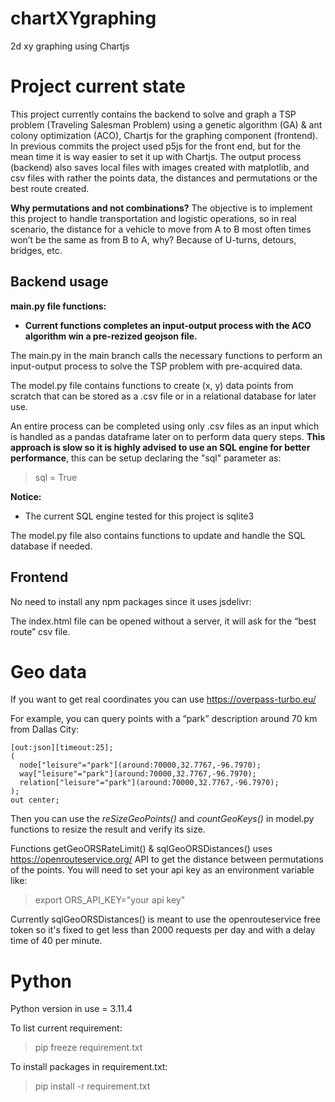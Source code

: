 # chartXYgraphing
2d xy graphing using Chartjs


# Project current state
This project currently contains the backend to solve and graph a TSP problem (Traveling Salesman Problem) using a genetic algorithm (GA) & ant colony optimization (ACO), Chartjs for the graphing component (frontend). In previous commits the project used p5js for the front end, but for the mean time it is way easier to set it up with Chartjs. The output process (backend) also saves local files with images created with matplotlib, and csv files with rather the points data, the distances and permutations or the best route created.

**Why permutations and not combinations?**
The objective is to implement this project to handle transportation and logistic operations, so in real scenario, the distance for a vehicle to move from A to B most often times won’t be the same as from B to A, why? Because of U-turns, detours, bridges, etc.


## Backend usage
**main.py file functions:**
- **Current functions completes an input-output process with the ACO algorithm win a pre-rezized geojson file.**

The main.py in the main branch calls the necessary functions to perform an input-output process to solve the TSP problem with pre-acquired data.

The model.py file contains functions to create (x, y) data points from scratch that can be stored as a .csv file or in a relational database for later use.

An entire process can be completed using only .csv files as an input which is handled as a pandas dataframe later on to perform data query steps. **This approach is slow so it is highly advised to use an SQL engine for better performance**, this can be setup declaring the "sql" parameter as:
>sql = True

**Notice:**
- The current SQL engine tested for this project is sqlite3

The model.py file also contains functions to update and handle the SQL database if needed.

## Frontend
No need to install any npm packages since it uses jsdelivr:
><script src="https://cdn.jsdelivr.net/npm/chart.js"></script>

The index.html file can be opened without a server, it will ask for the “best route” csv file.


# Geo data
If you want to get real coordinates you can use https://overpass-turbo.eu/

For example, you can query points with a “park” description around 70 km from Dallas City:
```
[out:json][timeout:25];
(
  node["leisure"="park"](around:70000,32.7767,-96.7970);
  way["leisure"="park"](around:70000,32.7767,-96.7970);
  relation["leisure"="park"](around:70000,32.7767,-96.7970);
);
out center;
```

Then you can use the *reSizeGeoPoints()* and *countGeoKeys()* in model.py functions to resize the result and verify its size.

Functions getGeoORSRateLimit() & sqlGeoORSDistances() uses https://openrouteservice.org/ API to get the distance between permutations of the points. You will need to set your api key as an environment variable like:
>export ORS_API_KEY="your api key"

Currently sqlGeoORSDistances() is meant to use the openrouteservice free token so it's fixed to get less than 2000 requests per day and with a delay time of 40 per minute.

# Python
Python version in use = 3.11.4

To list current requirement:
> pip freeze requirement.txt

To install packages in requirement.txt:
> pip install -r requirement.txt
